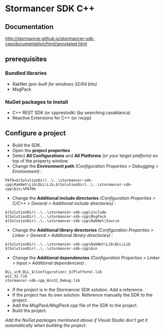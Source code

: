 # Stormancer SDK C++

## Documentation

http://stormancer.github.io/stormancer-sdk-cpp/documentation/html/annotated.html

## prerequisites

### Bundled libraries
- RakNet *(pre-built for windows 32/64 bits)*  
- MsgPack  

### NuGet packages to install  
- C++ REST SDK (or cpprestsdk) (by searching casablanca)  
- Reactive Extensions for C++ (or rxcpp)  

## Configure a project

- Build the SDK.  
- Open the **project properties**  
- Select **All Configurations** and **All Platforms** *(or your target platform)* on top of the property window.  
- Change the **Environment path** *(Configuration Properties > Debugging > Environment)* :  
```
PATH=$(SolutionDir)..\..\stormancer-sdk-cpp\RakNet\Lib\DLL\Lib;$(SolutionDir)..\..\stormancer-sdk-cpp\bin;%PATH%  
```
- Change the **Additional include directories** *(Configuration Properties > C/C++ > General > Additional include directories)* :  
```
$(SolutionDir)..\..\stormancer-sdk-cpp\include  
$(SolutionDir)..\..\stormancer-sdk-cpp\MsgPack  
$(SolutionDir)..\..\stormancer-sdk-cpp\RakNet\Source  
```
- Change the **Additional library directories** *(Configuration Properties > Linker > General > Additional library directories)* :  
```
$(SolutionDir)..\..\stormancer-sdk-cpp\RakNet\Lib\DLL\Lib  
$(SolutionDir)..\..\stormancer-sdk-cpp\bin  
```
- Change the **Additional dependencies** *(Configuration Properties > Linker > Input > Additional dependencies)* :  
```
DLL_vc9_DLL_$(Configuration)_$(Platform).lib  
ws2_32.lib  
stormancer-sdk-cpp_Win32_Debug.lib  
```
- If the project is in the Stormancer SDK solution. Add a reference.
- If the project has its own solution. Reference manually the SDK to the project.
- Add the *MsgPack/MsgPack.cpp* file of the SDK to the project.  
- Build the project.  

*Add the NuGet packages mentioned above if Visual Studio don't get it automatically when building the project*.  
